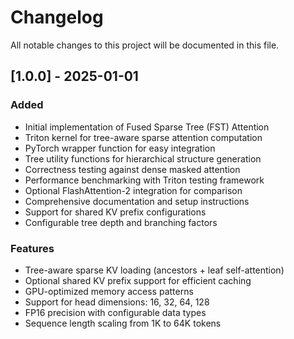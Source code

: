 # Changelog

All notable changes to this project will be documented in this file.

## [1.0.0] - 2025-01-01

### Added
- Initial implementation of Fused Sparse Tree (FST) Attention
- Triton kernel for tree-aware sparse attention computation
- PyTorch wrapper function for easy integration
- Tree utility functions for hierarchical structure generation
- Correctness testing against dense masked attention
- Performance benchmarking with Triton testing framework
- Optional FlashAttention-2 integration for comparison
- Comprehensive documentation and setup instructions
- Support for shared KV prefix configurations
- Configurable tree depth and branching factors

### Features
- Tree-aware sparse KV loading (ancestors + leaf self-attention)
- Optional shared KV prefix support for efficient caching
- GPU-optimized memory access patterns
- Support for head dimensions: 16, 32, 64, 128
- FP16 precision with configurable data types
- Sequence length scaling from 1K to 64K tokens
